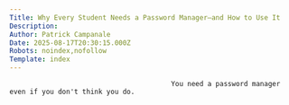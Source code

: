 ```yaml
---
Title: Why Every Student Needs a Password Manager—and How to Use It
Description: 
Author: Patrick Campanale
Date: 2025-08-17T20:30:15.000Z
Robots: noindex,nofollow
Template: index
---
```


                                            You need a password manager even if you don't think you do.
                                        